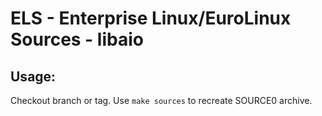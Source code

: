 # ELS - Enterprise Linux/EuroLinux Sources - libaio
 
## Usage:
  Checkout branch or tag. Use `make sources` to recreate  SOURCE0 archive.
